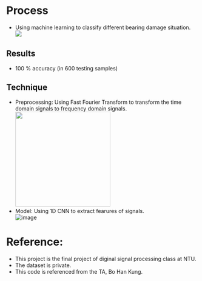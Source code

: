 # Process
* Using machine learning to classify different bearing damage situation. <br />
  <img src = "https://github.com/NTU-Chiu/ML_Projects/assets/91785016/cc796268-6194-4aae-b341-00f6b5a72d49">

## Results
* 100 % accuracy (in 600 testing samples)

## Technique
* Preprocessing:
  Using Fast Fourier Transform to transform the time domain signals to frequency domain signals. <br />
  <img src = "https://github.com/NTU-Chiu/ML_Projects/assets/91785016/6a7cf491-3c19-4dde-be22-6489a265dca6.png" width = "250" height = "250">
* Model:
  Using 1D CNN to extract fearures of signals.  <br />
  ![image](https://github.com/NTU-Chiu/ML_Projects/assets/91785016/a4da5184-2b65-489c-a277-58e3632a534b)

# Reference:
* This project is the final project of diginal signal processing class at NTU.
* The dataset is private.
* This code is referenced from the TA, Bo Han Kung.
